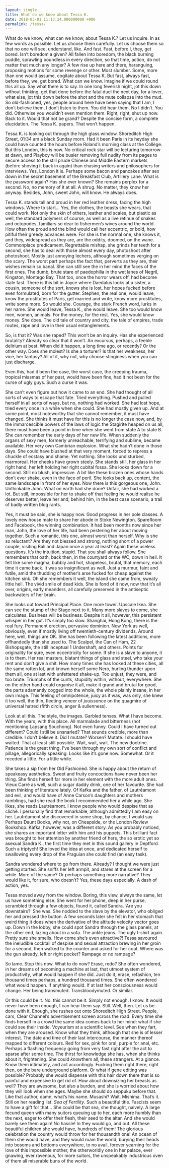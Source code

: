```yaml
---
layout: single
title: What do we know about Tessa K.
date: 2018-03-01 11:13:24.000000000 +000
permalink: /tessa/
---
```


What do we know, what can we know, about Tessa K.? Let us inquire. In as few words as possible. Let us choose them carefully. Let us choose them so that no one will see, understand, like. And fast. Fast, before I, they, get bored. Isn’t boredom a given? All fallen into boredom, the black burning puddle, sprawling boundless in every direction, so that time, action, do not matter that much any longer? A few rise up here and there, haranguing, proposing motions for some revenge or other. Most slumber. Some, more than one would assume, cogitate about Tessa K. But fast, always fast, before they, we, get bored. What can we know. Imagine if we could round this all up. Say what there is to say. In one long feverish night, jot this down without thinking, get that done before the fatal duel the next day, for a lover, what else, jot this down before the shot and the mute collapse into the mud. So old-fashioned, yes, people around here have been saying that I am, I don’t believe them, I don’t listen to them. You did hear them. No I didn’t. You did. Otherwise you wouldn’t even mention them. Right, right, shut up now. Back to it. Would that not be grand? Despite the concise form, a complete elucidation. The Tessa K. papers. That won’t happen.  

Tessa K. is looking out through the high glass window. Shoreditch High Street, 01:34 am a black Sunday morn. Had it been Paris in its heyday she could have counted the hours before Roland’s morning class at the Collège. But this London, this is now. No critical rock star will be lecturing tomorrow at dawn, and Playboy will be busier removing full nudity from its pages to secure access to the still prude Chinese and Middle Eastern markets (before shoving it back in again) than chasing writers and philosophers for interviews. Yes, London it is. Perhaps some bacon and pancakes after sex down in the secret basement of the Breakfast Club, Artillery Lane. What is the password again? Has she ever known? She remains perplex for a second. No, no memory of it at all. A shrug. No matter, they know her anyway. Besides, John, sweet John, will know. He always does.  

Tessa K. stands tall and proud in her red leather dress, facing the high windows. Where to start... Yes, the clothes, the beasts she wears, that could work. Not only the skin of others, leather and scales, but plastic as well, the standard polymers of course, as well as a live retinue of snakes and octopodes, familiars so dear to fishermen’s wives around the world. How often the proud and the blind would call her eccentric, or bold, how pitiful their greedy advances were. For she is the normal one, she knows it, and they, widespread as they are, are the oddity, doomed, on the wane. Commonplace predicament. Regrettable mishap, she grinds her teeth for a second, she has to deal with those almost every day, photoshoot after photoshoot. Mostly just annoying lechers, although sometimes verging on the scary. The worst part perhaps the fact that, perverts as they are, their wishes remain so banal. She can still see the in her mind the faces of the first ones. The dumb, brute stare of paedophilia in the wet lanes of Negril, Kingston, Montego Bay. That too, once the horror wears off, had become stale fast. There is this bit in Joyce where Daedalus looks at a sister, a cousin, someone of the sort, knows she is lost, her hopes fucked before even formulated, born for the gutter. Stephen, the real one, would leave, know the prostitutes of Paris, get married and write, know more prostitutes, write some more. So would she. Courage, the stark French word, lurks in her name. She would leave, Tessa K., she would leave. She too would know men, women, animals. For the money, for the rest. Yes, she would know money. She does. The old tale of country and city, the tale of empires, trade routes, rape and love in their usual entanglements.   

So, is that it? Was she raped? This won’t be an inquiry. Has she experienced brutality? Already so clear that it won’t. An excursus, perhaps, a feeble delirium at best. When did it happen, a long time ago, or recently? Or the other way. Does she molest? Is she a torturer? Is that her weakness, her vice, her fantasy? All of it, why not, why choose stinginess when you can just discharge.   

Even this, had it been the case, the worst case, the creeping trauma, tropical miasmas of her past, would have been fine, had it not been for the curse of ugly guys. Such a curse it was.   

She can’t even figure out how it came to an end. She had thought of all sorts of ways to escape that fate. Tried everything. Pushed and pulled herself in all sorts of ways, but no, nothing had worked. She had lost hope, tried every once in a while when she could. She had mostly given up. And at some point, most noteworthy that she cannot remember, it must have changed. She thinks it must have for this is no longer the case now, and, by the immarcescible powers of the laws of logic the Stagirite heaped on us all, there must have been a point in time when she went from state A to state B. She can remember the early days of her new life. When suddenly the organs of sexy men, formerly unreachable, terrifying and sublime, became available. Her very own Cambrian explosion. What she hadn’t done in those days. She could have blushed at that very moment, forced to repress a chuckle of ecstasy and shame. Yet nothing. She looks undisturbed, marmoreal. Her cheeks have grown steely. She stands still, her glass in her right hand, her left holding her right cubital fossa. She looks down for a second. Still no blush, impressive. A bit like these brazen ones whose hands don’t ever shake, even in the face of peril. She looks back up, content, the same landscape in front of her eyes. Now there is this gorgeous one, John. Unthinkable John. What on earth had she done? Unfair, she had worked a lot. But still, impossible for her to shake off that feeling he would realise he deserves better, leave her and, behind him, in the best case scenario, a trail of badly written blog rants.  

Yes, it must be said, she is happy now. Good progress in her pole classes. A lovely new house mate to share her abode in Stoke Newington. SpareRoom and Facebook, the winning combination. It had been months now since her man, John, the love of her life, had been pestering her about moving together. Such a romantic, this one, almost worst than herself. Why is she so reluctant? Are they not blessed and strong, nothing short of a power couple, visiting Bali and Japan once a year at least? Again these useless questions. It’s the intuition, stupid. That you shall always follow. She remembers that oath, back then, in the courtyard or the WC, down in hell. It felt like some magma, bubbly and hot, shapeless, brutal, that memory, each time it came back. It was so insignificant as well. Just a murmur, faint and futile, amid the thudding of mother’s arse fucked for cheap against the kitchen sink. Oh she remembers it well, the island she came from, sweaty little hell. The vivid smile of dead kids. She is fond of it now, now that it’s all over, origins, early meanders, all carefully preserved in the antiseptic backwaters of her brain.   

She looks out toward Principal Place. One more tower. Upscale Ikea. She can see the stump of the Stage next to it. Many more slaves to come, she calculates. Business will be business. Despite it all, however, this persistent whisper in her gut. It’s simply too slow. Shanghai, Hong Kong, there is the real fury. Permanent erection, pervasive dominion. New York as well, obviously, even if mostly living off twentieth-century dividends. Around here, well, things are OK. She has been following the latest additions, more offhandedly than she used to. The Scalpel, the Can of Ham, 22 Bishopsgate, the still inceptual 1 Undershaft, and others. Points for originality for sure, even eccentricity for some. If she is a slave to anyone, it is to them. Her real masters, blatant things of glass and steel, who take your rent and don’t give a shit. How many times she has looked at these cities, all the same rotten lot, and known herself some Nero, hurling thunder upon them all, one at last with unfettered shake-up. Too unjust, they were, and too brute. Triumphs of the cunts, stupidity within, without, everywhere. She on the other hand could organise it all, make it grand and brutal for good, the parts adamantly cogged into the whole, the whole plainly insane, in her own image. This feeling of omnipotence, juicy as it was, was only, she knew it too well, the thin, fleeting veneer of *jouissance* on the quagmire of universal hatred (fifth circle, anger &amp; sullenness).  

Look at all this. The style, the images. Garbled tenses. What I have become. With the years, with this place. All marmalade and bitterness (not mentioning Lapsang Souchong). Not even funny. Could I have turned out different? Could I still be unsnarled? That sounds credible, more than credible. I don’t believe it. Did I mutate? Worsen? Mutate. I should have waited. That at least still possible. Wait, wait, wait. The new doctrine. Patience is the great thing. I’ve been through my own sort of conflict and pillage, allegorically speaking. Looks like it’s gone now. Somewhat. Or it receded a little. For a little while.   

She takes a sip from her Old Fashioned. She is happy about the return of speakeasy aesthetics. Sweet and fruity concoctions have never been her thing. She finds herself far more in her element with the more adult ones. Vieux Carré as well, such a sugar daddy drink, one of her favourite. She had been thinking of literature lately. Of Kafka and the father, of Lautréamont and evil, and would have of Anne Carson’s daughters and mothers ramblings, had she read the book I recommended her a while ago. She likes, she reads Lautréamont. I know people who would despise that as cliché. I personally find that remarkable, although admittedly I am easy on her. Lautréamont she discovered in some shop, by chance, I would say. Perhaps Daunt Books, why not, on Cheapside, or the London Review Bookshop. Kafka, however, was a different story. As you probably noticed, she shares an important letter with him and his puppets. This brilliant fact was brought to her attention by another friend of hers, the so erotic yet so asexual Sandra K., the first time they met in this sound gallery in Deptford. Such a triptych! She loved the idea at once, and dedicated herself to swallowing every drop of the Praguian she could find (an easy task).  

Sandra wondered where to go from there. Already? I thought we were just getting started. She sniffs her left armpit, and stares at the screen for a while. More of the same? Or perhaps something more narrative? They would like it, for sure, who doesn’t? Yes, these days especially. A dash of action, yes.   

Tessa moved away from the window. Boring, this view, always the same, let us have something else. She went for her phone, deep in her purse, scrambled through a few objects, found it, called Sandra. ‘Are you downstairs?’ She was. She nodded to the slave by the elevator, who obliged her and pressed the button. A few seconds later she felt in her stomach that weird thing it does when the derivative of the altitude velocity vector goes up. Down in the lobby, she could spot Sandra through the glass panels, at the other end, lazing about in a sofa. The ankle jeans. The ugly t-shirt again. Pretty sure she smells. How come she’s even attractive?! Tessa savoured the ineludible cocktail of despise and sexual attraction brewing in her groin for a second, then walked to the counter and asked for her coat. Where was the gun already, left or right pocket? Rampage or no rampage?  

So lame. Stop this now. What to do now? Erase, redo? She often wondered, in her dreams of becoming a machine at last, that utmost system of productivity, what would happen if she did. Just do it, erase, refashion, ten thousand times perhaps, a hundred thousand times. She often wondered what would happen. If anything would. If at last her consciousness would change. Her being transmuted. Transbloodymuted. Or similar.  

Or this could be it. No. this cannot be it. Simply not enough. I know. It would never have been enough, I can hear them say. Still. Well, then. Let us be done with it. Enough, she rushes out onto Shoreditch High Street. People, cars, Clear Channel’s advertisement screen across the road. Every time she finds herself in a crowd the same idea comes back to her mind: what if she could see their inside. Voyeurism at a scientific level. See when they fart, when they are aroused. Know what they think, although that she is of lesser interest. The date and time of their last intercourse, the manner thereof mapped to different colours. Red for sex, pink for oral, purple for anal, etc. Perhaps a flashing frequency going from very fast right after the act to sparse after some time. The thirst for knowledge she has, when she thinks about it, frightening. She could *know*them all, these strangers. At a glance. Know them intimately, and act accordingly. Fucking them right there, right then, on the bare underground platform. Or what if gene editing was possible? Probably she would dispense with this hair down there that is so painful and expensive to get rid of. How about downsizing her breasts as well? They are awesome, but also a burden, and she is worried about how they will look when she ages. Maybe she should do seppuku before that. Like that author, damn, what’s his name. Musashi? Wait. Mishima. That’s it. Still on her reading list. *Sea of Fertility*. Such a beautiful title. Fascists seem to have a gift for that... She could be that sea, she thought, naively. A large fecund queen with many suitors queuing up to her, each more humbly than the next, eager to offer their flesh, their seed to the altar. And she would barely see them again! No hassle! In they would go, and out. All these beautiful children she would have, hundreds of them! The glorious celebration the country would throw for her thousandth one! An ocean of them she would have, and they would roam the world, burying their heads into bosoms and bottoms everywhere, to no avail, forever yearning for the love of this impossible mother, the otherworldly one in her palace, ever gnawing, ever ravenous, for more suitors, the unspeakably industrious oven of them all miserable buns of the world.   
